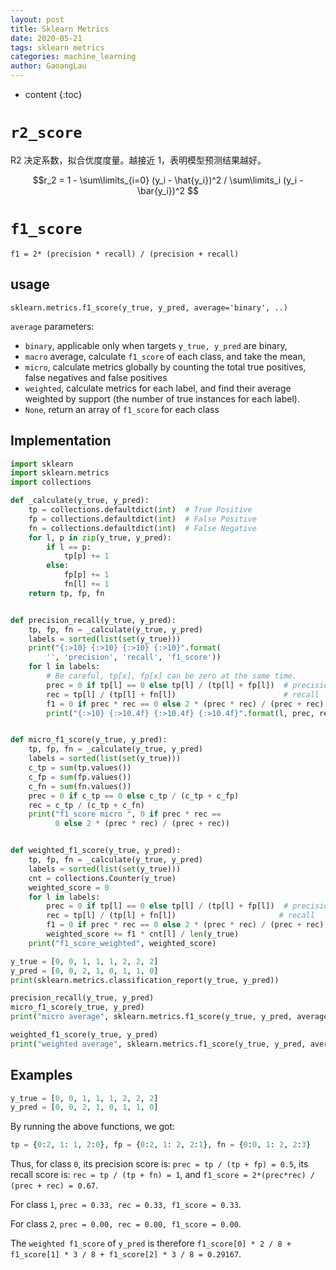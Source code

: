 ```yaml
---
layout: post
title: Sklearn Metrics
date: 2020-05-21
tags: sklearn metrics
categories: machine_learning
author: GaoangLau
---
```

* content
{:toc}


# `r2_score`
R2 决定系数，拟合优度度量。越接近 1，表明模型预测结果越好。 




$$r_2 = 1 -  \sum\limits_{i=0} (y_i - \hat{y_i})^2 / \sum\limits_i (y_i - \bar{y_i})^2 $$

# `f1_score`
`f1 = 2* (precision * recall) / (precision + recall)`

## usage 
`sklearn.metrics.f1_score(y_true, y_pred, average='binary', ..)`

`average` parameters: 
* `binary`, applicable only when targets `y_true, y_pred` are binary,
* `macro` average, calculate `f1_score` of each class, and take the mean,
* `micro`, calculate metrics globally by counting the total true positives, false negatives and false positives
* `weighted`, calculate metrics for each label, and find their average weighted by support (the number of true instances for each label).
* `None`, return an array of `f1_score` for each class

## Implementation 
```python
import sklearn
import sklearn.metrics
import collections

def _calculate(y_true, y_pred):
    tp = collections.defaultdict(int)  # True Positive
    fp = collections.defaultdict(int)  # False Positive
    fn = collections.defaultdict(int)  # False Negative
    for l, p in zip(y_true, y_pred):
        if l == p:
            tp[p] += 1
        else:
            fp[p] += 1
            fn[l] += 1
    return tp, fp, fn


def precision_recall(y_true, y_pred):
    tp, fp, fn = _calculate(y_true, y_pred)
    labels = sorted(list(set(y_true)))
    print("{:>10} {:>10} {:>10} {:>10}".format(
        '', 'precision', 'recall', 'f1_score'))
    for l in labels:
        # Be careful, tp[x], fp[x] can be zero at the same time.
        prec = 0 if tp[l] == 0 else tp[l] / (tp[l] + fp[l])  # precision
        rec = tp[l] / (tp[l] + fn[l])                        # recall
        f1 = 0 if prec * rec == 0 else 2 * (prec * rec) / (prec + rec)
        print("{:>10} {:>10.4f} {:>10.4f} {:>10.4f}".format(l, prec, rec, f1))


def micro_f1_score(y_true, y_pred):
    tp, fp, fn = _calculate(y_true, y_pred)
    labels = sorted(list(set(y_true)))
    c_tp = sum(tp.values())
    c_fp = sum(fp.values())
    c_fn = sum(fn.values())
    prec = 0 if c_tp == 0 else c_tp / (c_tp + c_fp)
    rec = c_tp / (c_tp + c_fn)
    print("f1_score micro ", 0 if prec * rec ==
          0 else 2 * (prec * rec) / (prec + rec))


def weighted_f1_score(y_true, y_pred):
    tp, fp, fn = _calculate(y_true, y_pred)
    labels = sorted(list(set(y_true)))
    cnt = collections.Counter(y_true)
    weighted_score = 0
    for l in labels:
        prec = 0 if tp[l] == 0 else tp[l] / (tp[l] + fp[l])  # precision
        rec = tp[l] / (tp[l] + fn[l])                       # recall
        f1 = 0 if prec * rec == 0 else 2 * (prec * rec) / (prec + rec)
        weighted_score += f1 * cnt[l] / len(y_true)
    print("f1_score_weighted", weighted_score)

y_true = [0, 0, 1, 1, 1, 2, 2, 2]
y_pred = [0, 0, 2, 1, 0, 1, 1, 0]
print(sklearn.metrics.classification_report(y_true, y_pred))

precision_recall(y_true, y_pred)
micro_f1_score(y_true, y_pred)
print("micro average", sklearn.metrics.f1_score(y_true, y_pred, average='micro'))

weighted_f1_score(y_true, y_pred)
print("weighted average", sklearn.metrics.f1_score(y_true, y_pred, average='weighted'))
```

## Examples
```python
y_true = [0, 0, 1, 1, 1, 2, 2, 2]
y_pred = [0, 0, 2, 1, 0, 1, 1, 0]
```
By running the above functions, we got:
```python
tp = {0:2, 1: 1, 2:0}, fp = {0:2, 1: 2, 2:1}, fn = {0:0, 1: 2, 2:3} 
```

Thus, for class `0`, its precision score is: `prec = tp / (tp + fp) = 0.5`, its recall score is: `rec = tp / (tp + fn) = 1`, and `f1_score = 2*(prec*rec) / (prec + rec) = 0.67`. 

For class `1`, `prec = 0.33, rec = 0.33, f1_score = 0.33`. 

For class `2`, `prec = 0.00, rec = 0.00, f1_score = 0.00`. 

The `weighted f1_score`  of `y_pred` is therefore `f1_score[0] * 2 / 8 + f1_score[1] * 3 / 8 + f1_score[2] * 3 / 8 = 0.29167`.

